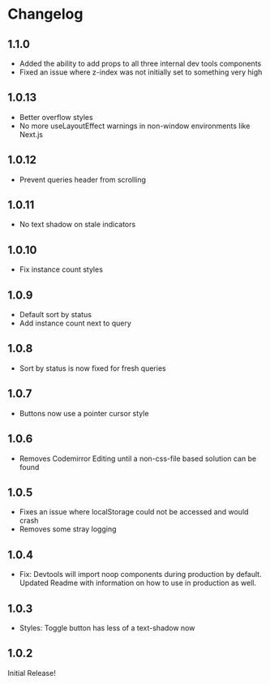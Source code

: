 # Changelog

## 1.1.0

- Added the ability to add props to all three internal dev tools components
- Fixed an issue where z-index was not initially set to something very high

## 1.0.13

- Better overflow styles
- No more useLayoutEffect warnings in non-window environments like Next.js

## 1.0.12

- Prevent queries header from scrolling

## 1.0.11

- No text shadow on stale indicators

## 1.0.10

- Fix instance count styles

## 1.0.9

- Default sort by status
- Add instance count next to query

## 1.0.8

- Sort by status is now fixed for fresh queries

## 1.0.7

- Buttons now use a pointer cursor style

## 1.0.6

- Removes Codemirror Editing until a non-css-file based solution can be found

## 1.0.5

- Fixes an issue where localStorage could not be accessed and would crash
- Removes some stray logging

## 1.0.4

- Fix: Devtools will import noop components during production by default. Updated Readme with information on how to use in production as well.

## 1.0.3

- Styles: Toggle button has less of a text-shadow now

## 1.0.2

Initial Release!
